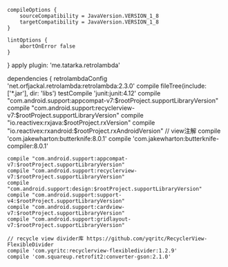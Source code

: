 
    compileOptions {
        sourceCompatibility = JavaVersion.VERSION_1_8
        targetCompatibility = JavaVersion.VERSION_1_8
    }

    lintOptions {
        abortOnError false
    }


}
apply plugin: 'me.tatarka.retrolambda'

dependencies {
    retrolambdaConfig 'net.orfjackal.retrolambda:retrolambda:2.3.0'
    compile fileTree(include: ['*.jar'], dir: 'libs')
    testCompile 'junit:junit:4.12'
    compile "com.android.support:appcompat-v7:$rootProject.supportLibraryVersion"
    compile "com.android.support:recyclerview-v7:$rootProject.supportLibraryVersion"
    compile "io.reactivex:rxjava:$rootProject.rxVersion"
    compile "io.reactivex:rxandroid:$rootProject.rxAndroidVersion"
    // view注解
    compile 'com.jakewharton:butterknife:8.0.1'
    compile 'com.jakewharton:butterknife-compiler:8.0.1'

    compile "com.android.support:appcompat-v7:$rootProject.supportLibraryVersion"
    compile "com.android.support:recyclerview-v7:$rootProject.supportLibraryVersion"
    compile "com.android.support:design:$rootProject.supportLibraryVersion"
    compile "com.android.support:support-v4:$rootProject.supportLibraryVersion"
    compile "com.android.support:cardview-v7:$rootProject.supportLibraryVersion"
    compile "com.android.support:gridlayout-v7:$rootProject.supportLibraryVersion"

    // recycle view divider库 https://github.com/yqritc/RecyclerView-FlexibleDivider
    compile 'com.yqritc:recyclerview-flexibledivider:1.2.9'
    compile 'com.squareup.retrofit2:converter-gson:2.1.0'
